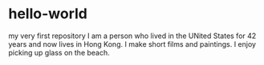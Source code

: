 # hello-world
my very first repository
I am a person who lived in the UNited States for 42 years and now lives in Hong Kong.
I make short films and paintings.
I enjoy picking up glass on the beach.
